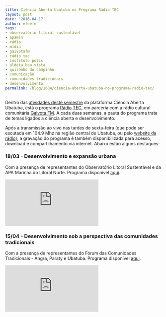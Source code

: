 ```yaml
---
title: Ciência Aberta Ubatuba no Programa Rádio TEC
layout: post
date: '2016-04-17'
author: efeefe
tags:
- observatório litoral sustentável
- apamln
- rádio
- mídia
- gaivotafm
- rádio tec
- instituto polis
- aldeia boa vista
- quilombo do campinho
- comunicação
- comunidades tradicionais
- desenvolvimento
permalink: /blog/1604/ciencia-aberta-ubatuba-no-programa-radio-tec/
---
```



Dentro das [atividades deste semestre](../1603/encontros-de-ciencia-aberta-programa-radio-tec.html "../1603/encontros-de-ciencia-aberta-programa-radio-tec.html") da plataforma Ciência Aberta Ubatuba, está o programa [Rádio TEC](http://gaivota.fm.br/programa/r-dio-tec "http://gaivota.fm.br/programa/r-dio-tec"), em parceria com a rádio cultural comunitária [Gaivota FM](http://gaivota.fm.br "http://gaivota.fm.br"). A cada duas semanas, a pauta do programa trata de temas ligados a ciência aberta e desenvolvimento.

Após a transmissão ao vivo nas tardes de sexta-feira (que pode ser escutada em 104.9 Mhz na região central de Ubatuba, ou pelo [website da rádio](http://gaivota.fm.br/ao-vivo "http://gaivota.fm.br/ao-vivo")), a gravação do programa é também disponibilizada para acesso, download e compartilhamento via internet. Abaixo estão alguns destaques:

### 18/03 - Desenvolvimento e expansão urbana

Com a presença de representantes do Observatório Litoral Sustentável e da APA Marinha do Litoral Norte. Programa disponível [aqui](http://wiki.ubatuba.cc/doku.php?id=gaivotafm:radiotec160318 "http://wiki.ubatuba.cc/doku.php?id=gaivotafm:radiotec160318").

![](http://wiki.ubatuba.cc/lib/exe/fetch.php?media=gaivotafm:radio_tec_160318.gif)

### 15/04 - Desenvolvimento sob a perspectiva das comunidades tradicionais

Com a presença de representantes do Fórum das Comunidades Tradicionais - Angra, Paraty e Ubatuba. Programa disponível [aqui](http://wiki.ubatuba.cc/doku.php?id=gaivotafm:radiotec160415 "http://wiki.ubatuba.cc/doku.php?id=gaivotafm:radiotec160415").

![](http://wiki.ubatuba.cc/lib/exe/fetch.php?w=600&tok=5992f5&media=cienciaaberta:dscf2272-1.jpg)